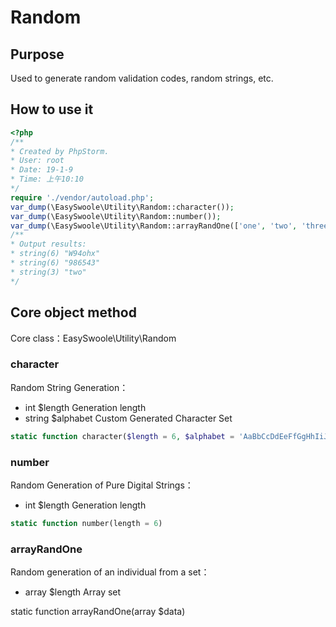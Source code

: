 # Random

 ## Purpose
Used to generate random validation codes, random strings, etc.

 ## How to use it

 ```php
<?php
/**
 * Created by PhpStorm.
 * User: root
 * Date: 19-1-9
 * Time: 上午10:10
 */
 require './vendor/autoload.php';
 var_dump(\EasySwoole\Utility\Random::character());
var_dump(\EasySwoole\Utility\Random::number());
var_dump(\EasySwoole\Utility\Random::arrayRandOne(['one', 'two', 'three']));
 /**
 * Output results:
 * string(6) "W94ohx"
 * string(6) "986543"
 * string(3) "two"
 */
 ```

 ## Core object method

 Core class：EasySwoole\Utility\Random

 ### character

 Random String Generation：

 - int       $length     Generation length
- string    $alphabet   Custom Generated Character Set

 ```php
static function character($length = 6, $alphabet = 'AaBbCcDdEeFfGgHhIiJjKkLlMmNnOoPpQqRrSsTtUuVvWwXxYyZz0123456789')
```

 ### number

 Random Generation of Pure Digital Strings：

 - int       $length     Generation length

 ```php
static function number(length = 6)
```

 ### arrayRandOne

 Random generation of an individual from a set：

 - array       $length     Array set

 static function arrayRandOne(array $data)